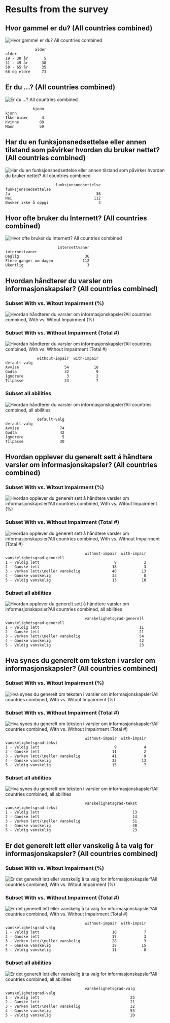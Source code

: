# Results from the survey

## Hvor gammel er du? (All countries combined)

![Hvor gammel er du? All countries combined](results/01-alder-all-countries.png)

```
             alder
alder             
19 - 30 år       5
31 - 49 år      38
50 - 65 år      35
66 og eldre     73
```

## Er du ...? (All countries combined)

![Er du ...? All countries combined](results/02-kjonn-all-countries.png)

```
            kjonn
kjonn            
Ikke-binær      4
Kvinne         88
Mann           59
```

## Har du en funksjonsnedsettelse eller annen tilstand som påvirker hvordan du bruker nettet? (All countries combined)

![Har du en funksjonsnedsettelse eller annen tilstand som påvirker hvordan du bruker nettet? All countries combined](results/03-funksjonsnedsettelse-all-countries.png)

```
                      funksjonsnedsettelse
funksjonsnedsettelse                      
Ja                                      36
Nei                                    112
Ønsker ikke å oppgi                      3
```

## Hvor ofte bruker du Internett? (All countries combined)

![Hvor ofte bruker du Internett? All countries combined](results/04-internettvaner-all-countries.png)

```
                       internettvaner
internettvaner                       
Daglig                             36
Flere ganger om dagen             112
Ukentlig                            3
```

## Hvordan håndterer du varsler om informasjonskapsler? (All countries combined)

### Subset With vs. Witout Impairment (%)

![Hvordan håndterer du varsler om informasjonskapsler?All countries combined, With vs. Witout Impairment (%)](results/05-01-default-valg-all-countries-with-v-withou-impair-pct.png)

### Subset With vs. Without Impairment (Total #)

![Hvordan håndterer du varsler om informasjonskapsler?All countries combined, With vs. Without Impairment (Total #)](results/total/05-02-default-valg-all-countries-with-v-without-impair-num.png)

```
              without-impair  with-impair
default-valg                             
Avvise                    54           18
Godta                     32            9
Ignorere                   3            2
Tilpasse                  23            7
```

### Subset all abilities

![Hvordan håndterer du varsler om informasjonskapsler?All countries combined, all abilities](results/05-03-default-valg-all-countries-all-abilities.png)

```
              default-valg
default-valg              
Avvise                  74
Godta                   42
Ignorere                 5
Tilpasse                30
```


## Hvordan opplever du generelt sett å håndtere varsler om informasjonskapsler? (All countries combined)

### Subset With vs. Witout Impairment (%)

![Hvordan opplever du generelt sett å håndtere varsler om informasjonskapsler?All countries combined, With vs. Witout Impairment (%)](results/06-01-vanskelighetsgrad-generell-all-countries-with-v-withou-impair-pct.png)

### Subset With vs. Without Impairment (Total #)

![Hvordan opplever du generelt sett å håndtere varsler om informasjonskapsler?All countries combined, With vs. Without Impairment (Total #)](results/total/06-02-vanskelighetsgrad-generell-all-countries-with-v-without-impair-num.png)

```
                                   without-impair  with-impair
vanskelighetsgrad-generell                                    
1 - Veldig lett                                 8            2
2 - Ganske lett                                18            3
3 - Verken lett/\neller vanskelig              40           13
4 - Ganske vanskelig                           33            8
5 - Veldig vanskelig                           13           10
```

### Subset all abilities

![Hvordan opplever du generelt sett å håndtere varsler om informasjonskapsler?All countries combined, all abilities](results/06-03-vanskelighetsgrad-generell-all-countries-all-abilities.png)

```
                                   vanskelighetsgrad-generell
vanskelighetsgrad-generell                                   
1 - Veldig lett                                            11
2 - Ganske lett                                            21
3 - Verken lett/\neller vanskelig                          54
4 - Ganske vanskelig                                       42
5 - Veldig vanskelig                                       23
```


## Hva synes du generelt om teksten i varsler om informasjonskapsler? (All countries combined)

### Subset With vs. Witout Impairment (%)

![Hva synes du generelt om teksten i varsler om informasjonskapsler?All countries combined, With vs. Witout Impairment (%)](results/07-01-vanskelighetsgrad-tekst-all-countries-with-v-withou-impair-pct.png)

### Subset With vs. Without Impairment (Total #)

![Hva synes du generelt om teksten i varsler om informasjonskapsler?All countries combined, With vs. Without Impairment (Total #)](results/total/07-02-vanskelighetsgrad-tekst-all-countries-with-v-without-impair-num.png)

```
                                   without-impair  with-impair
vanskelighetsgrad-tekst                                       
1 - Veldig lett                                 9            4
2 - Ganske lett                                11            2
3 - Verken lett/\neller vanskelig              41            9
4 - Ganske vanskelig                           35           13
5 - Veldig vanskelig                           15            7
```

### Subset all abilities

![Hva synes du generelt om teksten i varsler om informasjonskapsler?All countries combined, all abilities](results/07-03-vanskelighetsgrad-tekst-all-countries-all-abilities.png)

```
                                   vanskelighetsgrad-tekst
vanskelighetsgrad-tekst                                   
1 - Veldig lett                                         13
2 - Ganske lett                                         14
3 - Verken lett/\neller vanskelig                       51
4 - Ganske vanskelig                                    48
5 - Veldig vanskelig                                    23
```


## Er det generelt lett eller vanskelig å ta valg for informasjonskapsler? (All countries combined)

### Subset With vs. Witout Impairment (%)

![Er det generelt lett eller vanskelig å ta valg for informasjonskapsler?All countries combined, With vs. Witout Impairment (%)](results/08-01-vanskelighetsgrad-valg-all-countries-with-v-withou-impair-pct.png)

### Subset With vs. Without Impairment (Total #)

![Er det generelt lett eller vanskelig å ta valg for informasjonskapsler?All countries combined, With vs. Without Impairment (Total #)](results/total/08-02-vanskelighetsgrad-valg-all-countries-with-v-without-impair-num.png)

```
                                   without-impair  with-impair
vanskelighetsgrad-valg                                        
1 - Veldig lett                                18            7
2 - Ganske lett                                17            3
3 - Verken lett/\neller vanskelig              28            3
4 - Ganske vanskelig                           38           15
5 - Veldig vanskelig                           11            8
```

### Subset all abilities

![Er det generelt lett eller vanskelig å ta valg for informasjonskapsler?All countries combined, all abilities](results/08-03-vanskelighetsgrad-valg-all-countries-all-abilities.png)

```
                                   vanskelighetsgrad-valg
vanskelighetsgrad-valg                                   
1 - Veldig lett                                        25
2 - Ganske lett                                        21
3 - Verken lett/\neller vanskelig                      32
4 - Ganske vanskelig                                   53
5 - Veldig vanskelig                                   20
```
